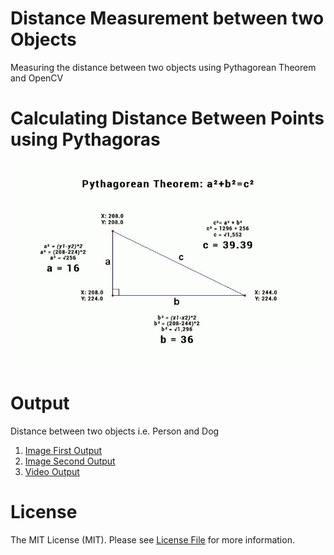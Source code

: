 # Distance Measurement between two Objects
Measuring the distance between two objects using Pythagorean Theorem and OpenCV

# Calculating Distance Between Points using Pythagoras
![This is an image](/images/Pythagorean-Theorem-Calculator-2.jpg)

# Output 
Distance between two objects i.e. Person and Dog
1. [Image First Output](/output/output1.png)
2. [Image Second Output](/output/output2.png)
3. [Video Output](/output/output3.avi)

# License
The MIT License (MIT). Please see [License File](/LICENSE) for more information.